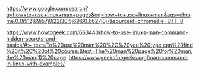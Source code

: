 https://www.google.com/search?q=how+to+use+linux+man+pages&oq=how+to+use+linux+man&aqs=chrome.0.0i512j69i57j0i22i30l5j69i60.6627j0j7&sourceid=chrome&ie=UTF-8

https://www.howtogeek.com/663440/how-to-use-linuxs-man-command-hidden-secrets-and-basics/#:~:text=To%20use%20man%20%2C%20you%20type,can%20find%20it%2C%20of%20course.&text=The%20man%20page%20for%20man,the%20man(1)%20page.
https://www.geeksforgeeks.org/man-command-in-linux-with-examples/
